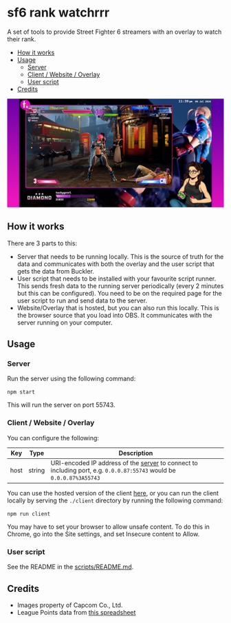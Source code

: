 # sf6 rank watchrrr

A set of tools to provide Street Fighter 6 streamers with an overlay to watch their rank.

- [How it works](#how-it-works)
- [Usage](#usage)
  - [Server](#server)
  - [Client / Website / Overlay](#client--website--overlay)
  - [User script](#user-script)
- [Credits](#credits)

![](./cover.png)

## How it works

There are 3 parts to this:

- Server that needs to be running locally. This is the source of truth for the data and communicates with both the overlay and the user script that gets the data from Buckler.
- User script that needs to be installed with your favourite script runner. This sends fresh data to the running server periodically (every 2 minutes but this can be configured). You need to be on the required page for the user script to run and send data to the server.
- Website/Overlay that is hosted, but you can also run this locally. This is the browser source that you load into OBS. It communicates with the server running on your computer.


## Usage

### Server

Run the server using the following command:

    npm start

This will run the server on port 55743.

### Client / Website / Overlay

You can configure the following:

| Key  | Type   | Description                                                                                                                     |
| ---- | ------ | ------------------------------------------------------------------------------------------------------------------------------- |
| host | string | URI-encoded IP address of the [server](#server) to connect to including port, e.g. `0.0.0.87:55743` would be `0.0.0.87%3A55743` |

You can use the hosted version of the client [here](https://sf6-rank-watchrrr.techygrrrl.stream/), or you can run the client locally by serving the `./client` directory by running the following command:

    npm run client

You may have to set your browser to allow unsafe content. To do this in Chrome, go into the Site settings, and set Insecure content to Allow.

### User script

See the README in the [scripts/README.md](./scripts/README.md).


## Credits

- Images property of Capcom Co., Ltd.
- League Points data from [this spreadsheet](https://docs.google.com/spreadsheets/d/124KmfZzbTysS-qrZG5L-n2OXaepxdeHS4ipk3_043Rw/edit#gid=884923803)
